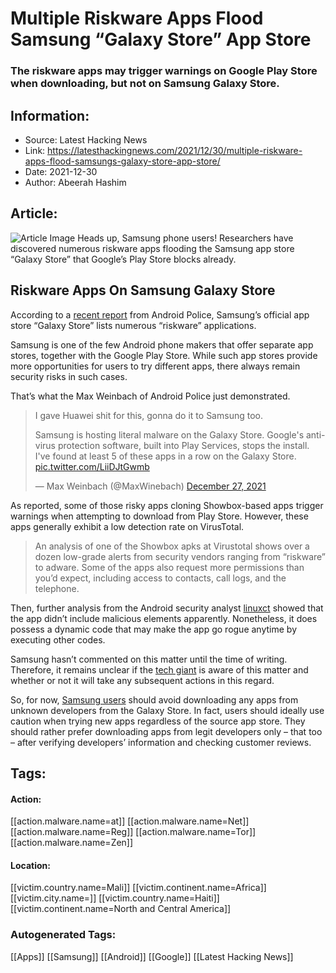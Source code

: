 # Multiple Riskware Apps Flood Samsung “Galaxy Store” App Store
### The riskware apps may trigger warnings on Google Play Store when downloading, but not on Samsung Galaxy Store.

## Information:
+ Source: Latest Hacking News
+ Link: https://latesthackingnews.com/2021/12/30/multiple-riskware-apps-flood-samsungs-galaxy-store-app-store/
+ Date: 2021-12-30
+ Author: Abeerah Hashim


## Article:
![Article Image](https://latesthackingnews.com/wp-content/uploads/2018/08/Pre-installed-apps-in-Android-devices.jpg)
 Heads up, Samsung phone users! Researchers have discovered numerous riskware apps flooding the Samsung app store “Galaxy Store” that Google’s Play Store blocks already.

 Riskware Apps On Samsung Galaxy Store
-------------------------------------

 According to a [recent report](https://www.androidpolice.com/samsung-galaxy-store-malware-movie-piracy-showbox/) from Android Police, Samsung’s official app store “Galaxy Store” lists numerous “riskware” applications.

 Samsung is one of the few Android phone makers that offer separate app stores, together with the Google Play Store. While such app stores provide more opportunities for users to try different apps, there always remain security risks in such cases.

 That’s what the Max Weinbach of Android Police just demonstrated.

 
>  I gave Huawei shit for this, gonna do it to Samsung too. 
> 
>  Samsung is hosting literal malware on the Galaxy Store. Google's anti-virus protection software, built into Play Services, stops the install.   
> I've found at least 5 of these apps in a row on the Galaxy Store. [pic.twitter.com/LiiDJtGwmb](https://t.co/LiiDJtGwmb)
> 
>  — Max Weinbach (@MaxWinebach) [December 27, 2021](https://twitter.com/MaxWinebach/status/1475333462370529281?ref_src=twsrc%5Etfw)
> 
> 

  As reported, some of those risky apps cloning Showbox-based apps trigger warnings when attempting to download from Play Store. However, these apps generally exhibit a low detection rate on VirusTotal.

 
> An analysis of one of the Showbox apks at Virustotal shows over a dozen low-grade alerts from security vendors ranging from “riskware” to adware. Some of the apps also request more permissions than you’d expect, including access to contacts, call logs, and the telephone.
> 
> 

 Then, further analysis from the Android security analyst [linuxct](https://twitter.com/linuxct) showed that the app didn’t include malicious elements apparently. Nonetheless, it does possess a dynamic code that may make the app go rogue anytime by executing other codes.

 Samsung hasn’t commented on this matter until the time of writing. Therefore, it remains unclear if the [tech giant](https://latesthackingnews.com/2021/05/27/audio-tech-giant-bose-disclosed-ransomware-attack/) is aware of this matter and whether or not it will take any subsequent actions in this regard.

 So, for now, [Samsung users](https://latesthackingnews.com/2018/12/16/researcher-found-samsung-user-accounts-vulnerable-to-csrf-attacks/) should avoid downloading any apps from unknown developers from the Galaxy Store. In fact, users should ideally use caution when trying new apps regardless of the source app store. They should rather prefer downloading apps from legit developers only – that too – after verifying developers’ information and checking customer reviews.

   


## Tags:

#### Action:
[[action.malware.name=at]] [[action.malware.name=Net]] [[action.malware.name=Reg]] [[action.malware.name=Tor]] [[action.malware.name=Zen]]

#### Location:
[[victim.country.name=Mali]] [[victim.continent.name=Africa]] [[victim.city.name=]] [[victim.country.name=Haiti]] [[victim.continent.name=North and Central America]]

### Autogenerated Tags:
[[Apps]] [[Samsung]] [[Android]] [[Google]] [[Latest Hacking News]]

